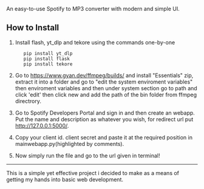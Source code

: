 An easy-to-use Spotify to MP3 converter with modern and simple UI.


How to Install
--------------

1. Install flash, yt_dlp and tekore using the commands one-by-one


          pip install yt_dlp
          pip install flask
          pip install tekore
2. Go to https://www.gyan.dev/ffmpeg/builds/ and install "Essentials" zip, extract it into a folder and go to "edit the system enviroment variables"
  then enviroment variables and then under system section go to path and click 'edit' then click new and add the path of the bin folder from ffmpeg directrory.
3. Go to Spotify Developers Portal and sign in and then create an webapp. Put the name and description as whatever you wish, for redirect url put http://127.0.0.1:5000/.
4. Copy your client id. client secret and paste it at the required position in mainwebapp.py(highlighted by comments).
5. Now simply run the file and go to the url given in terminal!
-------------

This is a simple yet effective project i decided to make as a means of getting my hands into basic web development.
